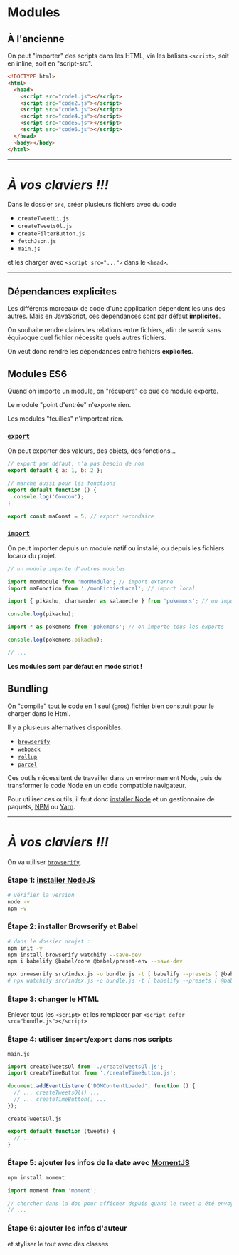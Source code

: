 # Modules

## À l'ancienne

On peut "importer" des scripts dans les HTML, via les balises `<script>`, soit en inline, soit en "script-src".

```html
<!DOCTYPE html>
<html>
  <head>
    <script src="code1.js"></script>
    <script src="code2.js"></script>
    <script src="code3.js"></script>
    <script src="code4.js"></script>
    <script src="code5.js"></script>
    <script src="code6.js"></script>
  </head>
  <body></body>
</html>
```

---

# **_À vos claviers !!!_**

Dans le dossier `src`, créer plusieurs fichiers avec du code

- `createTweetLi.js`
- `createTweetsOl.js`
- `createFilterButton.js`
- `fetchJson.js`
- `main.js`

et les charger avec `<script src="...">` dans le `<head>`.

---

## Dépendances explicites

Les différents morceaux de code d'une application dépendent les uns des autres. Mais en JavaScript, ces dépendances sont par défaut **implicites**.

On souhaite rendre claires les relations entre fichiers, afin de savoir sans équivoque quel fichier nécessite quels autres fichiers.

On veut donc rendre les dépendances entre fichiers **explicites**.

## Modules ES6

Quand on importe un module, on "récupère" ce que ce module exporte.

Le module "point d'entrée" n'exporte rien.

Les modules "feuilles" n'importent rien.

### [`export`](https://developer.mozilla.org/fr/docs/Web/JavaScript/Reference/Instructions/export)

On peut exporter des valeurs, des objets, des fonctions...

```js
// export par défaut, n'a pas besoin de nom
export default { a: 1, b: 2 };

// marche aussi pour les fonctions
export default function () {
  console.log('Coucou');
}

export const maConst = 5; // export secondaire
```

### [`import`](https://developer.mozilla.org/fr/docs/Web/JavaScript/Reference/Instructions/import)

On peut importer depuis un module natif ou installé, ou depuis les fichiers locaux du projet.

```js
// un module importe d'autres modules

import monModule from 'monModule'; // import externe
import maFonction from './monFichierLocal'; // import local

import { pikachu, charmander as salameche } from 'pokemons'; // on importe seulement "pikachu" et "charmander", que je renomme en "salameche"

console.log(pikachu);

import * as pokemons from 'pokemons'; // on importe tous les exports

console.log(pokemons.pikachu);

// ...
```

**Les modules sont par défaut en mode strict !**

## Bundling

On "compile" tout le code en 1 seul (gros) fichier bien construit pour le charger dans le Html.

Il y a plusieurs alternatives disponibles.

- [`browserify`](http://browserify.org/)
- [`webpack`](https://webpack.js.org/)
- [`rollup`](https://rollupjs.org/guide/en)
- [`parcel`](https://parceljs.org/)

Ces outils nécessitent de travailler dans un environnement Node, puis de transformer le code Node en un code compatible navigateur.

Pour utiliser ces outils, il faut donc [installer Node](https://nodejs.org/en/) et un gestionnaire de paquets, [NPM](https://www.npmjs.com/) ou [Yarn](https://yarnpkg.com/en/).

---

# **_À vos claviers !!!_**

On va utiliser [`browserify`](http://browserify.org/).

### Étape 1: [installer NodeJS](https://nodejs.org/en/)

```bash
# vérifier la version
node -v
npm -v
```

### Étape 2: installer Browserify et Babel

```bash
# dans le dossier projet :
npm init -y
npm install browserify watchify --save-dev
npm i babelify @babel/core @babel/preset-env --save-dev

npx browserify src/index.js -o bundle.js -t [ babelify --presets [ @babel/env ] ] -d
# npx watchify src/index.js -o bundle.js -t [ babelify --presets [ @babel/env ] ] -d -v
```

### Étape 3: changer le HTML

Enlever tous les `<script>` et les remplacer par `<script defer src="bundle.js"></script>`

### Étape 4: utiliser `import`/`export` dans nos scripts

`main.js`

```js
import createTweetsOl from './createTweetsOl.js';
import createTimeButton from './createTimeButton.js';

document.addEventListener('DOMContentLoaded', function () {
  // ... createTweetsOl() ...
  // ... createTimeButton() ...
});
```

`createTweetsOl.js`

```js
export default function (tweets) {
  // ...
}
```

### Étape 5: ajouter les infos de la date avec [MomentJS](https://momentjs.com/)

```bash
npm install moment
```

```js
import moment from 'moment';

// chercher dans la doc pour afficher depuis quand le tweet a été envoyé
// ...
```

### Étape 6: ajouter les infos d'auteur

et styliser le tout avec des classes
